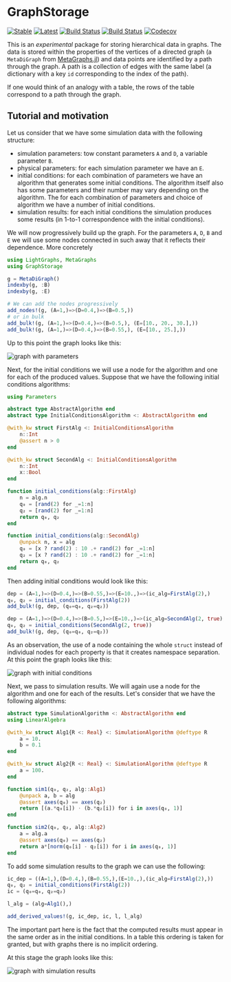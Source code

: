 # GraphStorage

[![Stable](https://img.shields.io/badge/docs-stable-blue.svg)](https://SebastianM-C.github.io/GraphStorage.jl/stable)
[![Latest](https://img.shields.io/badge/docs-latest-blue.svg)](https://SebastianM-C.github.io/GraphStorage.jl/latest)
[![Build Status](https://travis-ci.com/SebastianM-C/GraphStorage.jl.svg?branch=master)](https://travis-ci.com/SebastianM-C/GraphStorage.jl)
[![Build Status](https://ci.appveyor.com/api/projects/status/github/SebastianM-C/GraphStorage.jl?svg=true)](https://ci.appveyor.com/project/SebastianM-C/GraphStorage-jl)
[![Codecov](https://codecov.io/gh/SebastianM-C/GraphStorage.jl/branch/master/graph/badge.svg)](https://codecov.io/gh/SebastianM-C/GraphStorage.jl)

This is an _experimental_ package for storing hierarchical data in graphs.
The data is stored within the properties of the vertices of a directed graph
(a `MetaDiGraph` from [MetaGraphs.jl](https://github.com/JuliaGraphs/MetaGraphs.jl))
and data points are identified by a path through the graph. A path is a collection
of edges with the same label (a dictionary with a key `id` corresponding to the
index of the path).

If one would think of an analogy with a table, the rows of the table correspond
to a path through the graph.

## Tutorial and motivation

Let us consider that we have some simulation data with the following structure:
* simulation parameters: tow constant parameters `A` and `D`, a variable parameter `B`.
* physical parameters: for each simulation parameter we have an `E`.
* initial conditions: for each combination of parameters we have an algorithm that
generates some initial conditions. The algorithm itself also has some parameters and
their number may vary depending on the algorithm. The for each combination of parameters
and choice of algorithm we have a number of initial conditions.
* simulation results: for each initial conditions the simulation produces some results
(in 1-to-1 correspondence with the initial conditions).

We will now progressively build up the graph.
For the parameters `A`, `D`, `B` and `E` we will use some nodes connected in
such away that it reflects their dependence. More concretely

```julia
using LightGraphs, MetaGraphs
using GraphStorage

g = MetaDiGraph()
indexby(g, :B)
indexby(g, :E)

# We can add the nodes progressively
add_nodes!(g, (A=1,)=>(D=0.4,)=>(B=0.5,))
# or in bulk
add_bulk!(g, (A=1,)=>(D=0.4,)=>(B=0.5,), (E=[10., 20., 30.],))
add_bulk!(g, (A=1,)=>(D=0.4,)=>(B=0.55,), (E=[10., 25.],))
```
Up to this point the graph looks like this:

![graph with parameters](assets/param_graph.svg)

Next, for the initial conditions we will use a node for the algorithm and one
for each of the produced values.
Suppose that we have the following initial conditions algorithms:
```julia
using Parameters

abstract type AbstractAlgorithm end
abstract type InitialConditionsAlgorithm <: AbstractAlgorithm end

@with_kw struct FirstAlg <: InitialConditionsAlgorithm
    n::Int
    @assert n > 0
end

@with_kw struct SecondAlg <: InitialConditionsAlgorithm
    n::Int
    x::Bool
end

function initial_conditions(alg::FirstAlg)
    n = alg.n
    q₀ = [rand(2) for _=1:n]
    q₂ = [rand(2) for _=1:n]
    return q₀, q₂
end

function initial_conditions(alg::SecondAlg)
    @unpack n, x = alg
    q₀ = [x ? rand(2) : 10 .+ rand(2) for _=1:n]
    q₂ = [x ? rand(2) : 10 .+ rand(2) for _=1:n]
    return q₀, q₂
end
```

Then adding initial conditions would look like this:
```julia
dep = (A=1,)=>(D=0.4,)=>(B=0.55,)=>(E=10.,)=>(ic_alg=FirstAlg(2),)
q₀, q₂ = initial_conditions(FirstAlg(2))
add_bulk!(g, dep, (q₀=q₀, q₂=q₂))

dep = (A=1,)=>(D=0.4,)=>(B=0.5,)=>(E=10.,)=>(ic_alg=SecondAlg(2, true),)
q₀, q₂ = initial_conditions(SecondAlg(2, true))
add_bulk!(g, dep, (q₀=q₀, q₂=q₂))
```
As an observation, the use of a node containing the whole `struct` instead of
individual nodes for each property is that it creates namespace separation.
At this point the graph looks like this:

![graph with initial conditions](assets/ic_graph.svg)

Next, we pass to simulation results. We will again use a node for the algorithm
and one for each of the results. Let's consider that we have the following algorithms:
```julia
abstract type SimulationAlgorithm <: AbstractAlgorithm end
using LinearAlgebra

@with_kw struct Alg1{R <: Real} <: SimulationAlgorithm @deftype R
    a = 10.
    b = 0.1
end

@with_kw struct Alg2{R <: Real} <: SimulationAlgorithm @deftype R
    a = 100.
end

function sim1(q₀, q₂, alg::Alg1)
    @unpack a, b = alg
    @assert axes(q₀) == axes(q₂)
    return [(a.*q₀[i]) ⋅ (b.*q₂[i]) for i in axes(q₀, 1)]
end

function sim2(q₀, q₂, alg::Alg2)
    a = alg.a
    @assert axes(q₀) == axes(q₂)
    return a*[norm(q₀[i] - q₂[i]) for i in axes(q₀, 1)]
end
```
To add some simulation results to the graph we can use the following:
```julia
ic_dep = ((A=1,),(D=0.4,),(B=0.55,),(E=10.,),(ic_alg=FirstAlg(2),))
q₀, q₂ = initial_conditions(FirstAlg(2))
ic = (q₀=q₀, q₂=q₂)

l_alg = (alg=Alg1(),)

add_derived_values!(g, ic_dep, ic, l, l_alg)
```
The important part here is the fact that the computed results must
appear in the same order as in the initial conditions. In a table
this ordering is taken for granted, but with graphs there is no
implicit ordering.

At this stage the graph looks like this:

![graph with simulation results](assets/sim_graph.svg)
